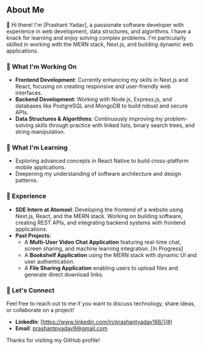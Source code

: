 ## About Me

👋 Hi there! I'm [Prashant Yadav], a passionate software developer with experience in web development, data structures, and algorithms. I have a knack for learning and enjoy solving complex problems. I'm particularly skilled in working with the MERN stack, Next.js, and building dynamic web applications.

### 🔭 What I'm Working On
- **Frontend Development**: Currently enhancing my skills in Next.js and React, focusing on creating responsive and user-friendly web interfaces.
- **Backend Development**: Working with Node.js, Express.js, and databases like PostgreSQL and MongoDB to build robust and secure APIs.
- **Data Structures & Algorithms**: Continuously improving my problem-solving skills through practice with linked lists, binary search trees, and string manipulation.

### 🌱 What I'm Learning
- Exploring advanced concepts in React Native to build cross-platform mobile applications.
- Deepening my understanding of software architecture and design patterns.

### 💼 Experience
- **SDE Intern at Atomxel**: Developing the frontend of a website using Next.js, React, and the MERN stack. Working on building software, creating REST APIs, and integrating backend systems with frontend applications.
- **Past Projects**:
  - A **Multi-User Video Chat Application** featuring real-time chat, screen sharing, and machine learning integration. [In Progress]
  - A **Bookshelf Application** using the MERN stack with dynamic UI and user authentication.
  - A **File Sharing Application** enabling users to upload files and generate direct download links.

### 💬 Let's Connect
Feel free to reach out to me if you want to discuss technology, share ideas, or collaborate on a project!

- **LinkedIn**: [https://www.linkedin.com/in/prashantyadav166/](#)
- **Email**: [prashantpyadav9@gmail.com](mailto:your.email@example.com)

Thanks for visiting my GitHub profile! 
